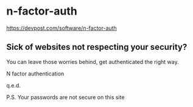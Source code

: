 # n-factor-auth

https://devpost.com/software/n-factor-auth

## Sick of websites not respecting your security?
You can leave those worries behind, get authenticated the right way.

N factor authentication

q.e.d.

P.S. Your passwords are not secure on this site

